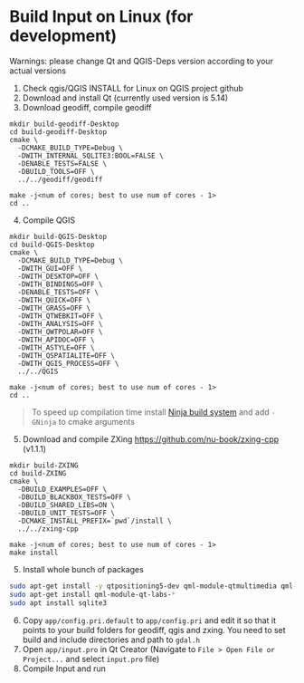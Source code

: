 # Build Input on Linux (for development)

Warnings: please change Qt and QGIS-Deps version according to your actual versions

1. Check qgis/QGIS INSTALL for Linux on QGIS project github
2. Download and install Qt (currently used version is 5.14)
3. Download geodiff, compile geodiff
```
mkdir build-geodiff-Desktop
cd build-geodiff-Desktop
cmake \
  -DCMAKE_BUILD_TYPE=Debug \
  -DWITH_INTERNAL_SQLITE3:BOOL=FALSE \
  -DENABLE_TESTS=FALSE \
  -DBUILD_TOOLS=OFF \
  ../../geodiff/geodiff

make -j<num of cores; best to use num of cores - 1>
cd ..
```
4. Compile QGIS
```
mkdir build-QGIS-Desktop
cd build-QGIS-Desktop
cmake \
  -DCMAKE_BUILD_TYPE=Debug \
  -DWITH_GUI=OFF \
  -DWITH_DESKTOP=OFF \
  -DWITH_BINDINGS=OFF \
  -DENABLE_TESTS=OFF \
  -DWITH_QUICK=OFF \
  -DWITH_GRASS=OFF \
  -DWITH_QTWEBKIT=OFF \
  -DWITH_ANALYSIS=OFF \
  -DWITH_QWTPOLAR=OFF \
  -DWITH_APIDOC=OFF \
  -DWITH_ASTYLE=OFF \
  -DWITH_QSPATIALITE=OFF \
  -DWITH_QGIS_PROCESS=OFF \
  ../../QGIS

make -j<num of cores; best to use num of cores - 1>
cd ..
```
> To speed up compilation time install [Ninja build system](https://ninja-build.org/) and add `-GNinja` to cmake arguments

5. Download and compile ZXing https://github.com/nu-book/zxing-cpp (v1.1.1)
```
mkdir build-ZXING
cd build-ZXING
cmake \
  -DBUILD_EXAMPLES=OFF \
  -DBUILD_BLACKBOX_TESTS=OFF \
  -DBUILD_SHARED_LIBS=ON \
  -DBUILD_UNIT_TESTS=OFF \
  -DCMAKE_INSTALL_PREFIX=`pwd`/install \
  ../../zxing-cpp

make -j<num of cores; best to use num of cores - 1>
make install
```

5. Install whole bunch of packages

```bash
sudo apt-get install -y qtpositioning5-dev qml-module-qtmultimedia qml-module-qtpositioning qml-module-qtqml-models2 qml-module-qtgraphicaleffects qml-module-qtquick-dialogs qml-module-qtquick-controls2 qml-module-qtquick-window2 qml-module-qtquick-layouts qml-module-qtquick-shapes qml-module-qtquick-controls qtquickcontrols2-5-dev libqt5sensors5-dev qtmultimedia5-dev
sudo apt-get install qml-module-qt-labs-*
sudo apt install sqlite3
```

6. Copy `app/config.pri.default` to `app/config.pri` and edit it so that it points to your build folders for geodiff, qgis and zxing. You need to set build and include directories and path to `gdal.h`
8. Open `app/input.pro` in Qt Creator (Navigate to `File > Open File or Project...` and select `input.pro` file)
9. Compile Input and run
